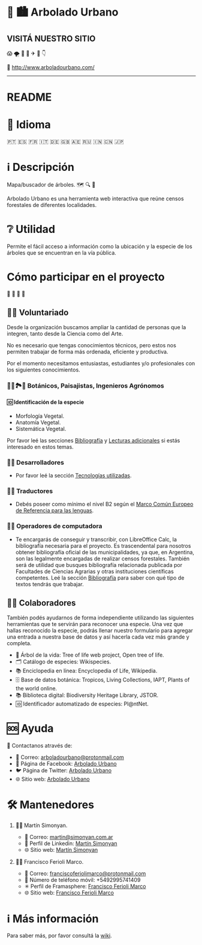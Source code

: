 # 🌳 🏙 Arbolado Urbano

## VISITÁ NUESTRO SITIO
😱 🌪 🏃 🛫 ✈ 🛬 👇

🔗 http://www.arboladourbano.com/

- - -

# README

# 🔡 Idioma

🇵🇹 🇪🇸 🇫🇷 🇮🇹 🇩🇪 🇬🇧 🇦🇪 🇷🇺 🇮🇳 🇨🇳 🇯🇵

# ℹ️ Descripción

Mapa/buscador de árboles. 🗺️ 🔍 🌲

Arbolado Urbano es una herramienta web interactiva que reúne censos forestales de diferentes localidades.

# ❔ Utilidad

Permite el fácil acceso a información como la ubicación y la especie de los árboles que se encuentran en la vía pública.

# Cómo participar en el proyecto

🙋 🙋 🙋 🙋

## 👩👨 Voluntariado
Desde la organización buscamos ampliar la cantidad de personas que la integren, tanto desde la Ciencia como del Arte.

No es necesario que tengas conocimientos técnicos, pero estos nos permiten trabajar de forma más ordenada, eficiente y productiva.

Por el momento necesitamos entusiastas, estudiantes y/o profesionales con los siguientes conocimientos.

### 🙂🍀🏞🌾 Botánicos, Paisajistas, Ingenieros Agrónomos
#### 🆔 Identificación de la especie

* Morfología Vegetal.
* Anatomía Vegetal.
* Sistemática Vegetal.

Por favor leé las secciones [Bibliografía](https://github.com/suberek/arboles/wiki/Espa%C3%B1ol#bibliograf%C3%ADa) y [Lecturas adicionales](https://github.com/suberek/arboles/wiki/Espa%C3%B1ol#lecturas-adicionales) si estás interesado en estos temas.

### 👨‍💻 Desarrolladores
* Por favor leé la sección [Tecnologías utilizadas](https://github.com/suberek/arboles/wiki/Espa%C3%B1ol#tecnolog%C3%ADas-utilizadas).

### 🙂🔡 Traductores
* Debés poseer como mínimo el nivel B2 según el [Marco Común Europeo de Referencia para las lenguas](https://es.wikipedia.org/wiki/Marco_Com%C3%BAn_Europeo_de_Referencia_para_las_lenguas#Niveles_de_referencia_comunes).

### 👨‍💻 Operadores de computadora
* Te encargarás de conseguir y transcribir, con LibreOffice Calc, la bibliografía necesaria para el proyecto. Es trascendental para nosotros obtener bibliografía oficial de las municipalidades, ya que, en Argentina, son las legalmente encargadas de realizar censos forestales. También será de utilidad que busques bibliografía relacionada publicada por Facultades de Ciencias Agrarias y otras instituciones científicas competentes. Leé la sección [Bibliografía](https://github.com/suberek/arboles/wiki/Espa%C3%B1ol#bibliograf%C3%ADa) para saber con qué tipo de textos tendrás que trabajar.

## 👨👩 Colaboradores
También podés ayudarnos de forma independiente utilizando las siguientes herramientas que te servirán para reconocer una especie. Una vez que hallas reconocido la especie, podrás llenar nuestro formulario para agregar una entrada a nuestra base de datos y así hacerla cada vez más grande y completa.

* 🌳 Árbol de la vida: Tree of life web project, Open tree of life.
* 🗂 Catálogo de especies: Wikispecies.
* 📚 Enciclopedia en línea: Encyclopedia of Life, Wikipedia.
* 🗄 Base de datos botánica: Tropicos, Living Collections, IAPT, Plants of the world online.
* 📚 Biblioteca digital: Biodiversity Heritage Library, JSTOR.
* 🆔 Identificador automatizado de especies: Pl@ntNet.

# 🆘 Ayuda

📒 Contactanos através de:

* 📧 Correo: arboladourbano@protonmail.com
* 👥 Página de Facebook: [Arbolado Urbano](https://www.facebook.com/arboladomapa/?ref=br_rs)
* 🐦 Página de Twitter: [Arbolado Urbano](https://twitter.com/arboladomapa)
* 🌐 Sitio web: [Arbolado Urbano](http://arboladourbano.com/)

# 🛠️ Mantenedores

1. 👨‍💻 Martín Simonyan.

   * 📧 Correo: martin@simonyan.com.ar
   * 💼 Perfil de Linkedin: [Martín Simonyan](ar.linkedin.com/in/martinsimonyan)
   * 🌐 Sitio web: [Martín Simonyan](http://martinsimonyan.com/)

2. 👨‍💻 Francisco Ferioli Marco.


   * 📧 Correo: franciscoferiolimarco@protonmail.com
   * 📱 Número de teléfono móvil: +5492995741409
   * ✳ Perfil de Framasphere: [Francisco Ferioli Marco](https://framasphere.org/people/67fd9d404df801364ebc2a0000053625)
   * 🌐 Sitio web: [Francisco Ferioli Marco](https://franciscoferiolimarco.wordpress.com/)

# ℹ️ Más información

Para saber más, por favor consultá la [wiki](https://github.com/arboladourbano/arboles/wiki/Español).

